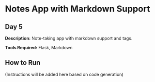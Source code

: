 # Notes App with Markdown Support

## Day 5

**Description:** Note-taking app with markdown support and tags.

**Tools Required:** Flask, Markdown

## How to Run

(Instructions will be added here based on code generation)
